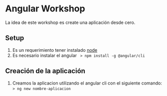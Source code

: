 # Angular Workshop
La idea de este workshop es create una aplicación desde cero.

## Setup
1. Es un requerimiento tener instalado [node](https://nodejs.org/en/download/)
2. Es necesario instalar el angular ``` > npm install -g @angular/cli```

## Creación de la aplicación

1. Creamos la aplicacion utilizando el angular cli con el siguiente comando: ```> ng new nombre-aplicacion```
